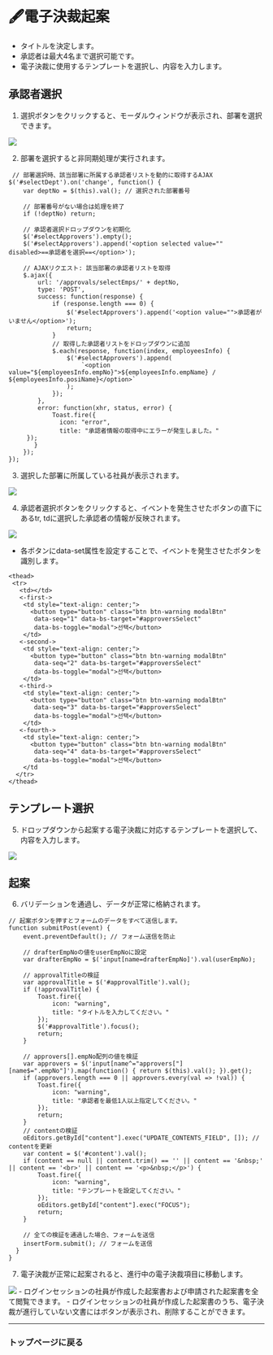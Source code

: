 # 🖋電子決裁起案
- タイトルを決定します。
- 承認者は最大4名まで選択可能です。
- 電子決裁に使用するテンプレートを選択し、内容を入力します。
	
## 承認者選択
1. 選択ボタンをクリックすると、モーダルウィンドウが表示され、部署を選択できます。
  <img src="https://github.com/leewoosang-hub/CollaVore/blob/master/images/selecting_approver.PNG">
  
2. 部署を選択すると非同期処理が実行されます。

```
 // 部署選択時、該当部署に所属する承認者リストを動的に取得するAJAX
$('#selectDept').on('change', function() {
    var deptNo = $(this).val(); // 選択された部署番号

    // 部署番号がない場合は処理を終了
    if (!deptNo) return;

    // 承認者選択ドロップダウンを初期化
    $('#selectApprovers').empty();
    $('#selectApprovers').append('<option selected value="" disabled>==承認者を選択==</option>');

    // AJAXリクエスト: 該当部署の承認者リストを取得
    $.ajax({
        url: '/approvals/selectEmps/' + deptNo,
        type: 'POST',
        success: function(response) {
            if (response.length === 0) {
                $('#selectApprovers').append('<option value="">承認者がいません</option>');
                return;
            }
            // 取得した承認者リストをドロップダウンに追加
            $.each(response, function(index, employeesInfo) {
                $('#selectApprovers').append(
                    `<option value="${employeesInfo.empNo}">${employeesInfo.empName} / ${employeesInfo.posiName}</option>`
                );
            });
        },
        error: function(xhr, status, error) {
			Toast.fire({
			  icon: "error",
			  title: "承認者情報の取得中にエラーが発生しました。"
	 });
       }
    });
}); 
```

3. 選択した部署に所属している社員が表示されます。
  <img src="https://github.com/leewoosang-hub/CollaVore/blob/master/images/approver.PNG">

4. 承認者選択ボタンをクリックすると、イベントを発生させたボタンの直下にあるtr, tdに選択した承認者の情報が反映されます。
  <img src="https://github.com/leewoosang-hub/CollaVore/blob/master/images/selected_approvers.PNG">

- 各ボタンにdata-set属性を設定することで、イベントを発生させたボタンを識別します。
 ```
<thead>
  <tr>
    <td></td>
	<-first->
     <td style="text-align: center;">
       <button type="button" class="btn btn-warning modalBtn"
        data-seq="1" data-bs-target="#approversSelect"
        data-bs-toggle="modal">선택</button>
     </td>
	<-second->			
     <td style="text-align: center;">
       <button type="button" class="btn btn-warning modalBtn"
        data-seq="2" data-bs-target="#approversSelect"
        data-bs-toggle="modal">선택</button>
     </td>
	<-third->		
     <td style="text-align: center;">
       <button type="button" class="btn btn-warning modalBtn"
        data-seq="3" data-bs-target="#approversSelect"
        data-bs-toggle="modal">선택</button>
     </td>
	<-fourth->
     <td style="text-align: center;">
       <button type="button" class="btn btn-warning modalBtn"
        data-seq="4" data-bs-target="#approversSelect"
        data-bs-toggle="modal">선택</button>
     </td
   </tr>
</thead>
 ```

## テンプレート選択
5. ドロップダウンから起案する電子決裁に対応するテンプレートを選択して、内容を入力します。
  <img src="https://github.com/leewoosang-hub/CollaVore/blob/master/images/template.PNG">

## 起案
6. バリデーションを通過し、データが正常に格納されます。

```
// 起案ボタンを押すとフォームのデータをすべて送信します。
function submitPost(event) {
    event.preventDefault(); // フォーム送信を防止
    
    // drafterEmpNoの値をuserEmpNoに設定
    var drafterEmpNo = $('input[name=drafterEmpNo]').val(userEmpNo);

    // approvalTitleの検証
    var approvalTitle = $('#approvalTitle').val();
    if (!approvalTitle) {
        Toast.fire({
            icon: "warning",
            title: "タイトルを入力してください。"
        });
        $('#approvalTitle').focus();
        return;
    }

    // approvers[].empNo配列の値を検証
    var approvers = $('input[name^="approvers["][name$=".empNo"]').map(function() { return $(this).val(); }).get();
    if (approvers.length === 0 || approvers.every(val => !val)) {
        Toast.fire({
            icon: "warning",
            title: "承認者を最低1人以上指定してください。"
        });
        return;
    }
    // contentの検証
    oEditors.getById["content"].exec("UPDATE_CONTENTS_FIELD", []); // contentを更新
    var content = $('#content').val();
    if (content == null || content.trim() == '' || content == '&nbsp;' || content == '<br>' || content == '<p>&nbsp;</p>') {
        Toast.fire({
            icon: "warning",
            title: "テンプレートを設定してください。"
        });
        oEditors.getById["content"].exec("FOCUS");
        return;
    }

    // 全ての検証を通過した場合、フォームを送信
    insertForm.submit(); // フォームを送信
  }	
}
```
7. 電子決裁が正常に起案されると、進行中の電子決裁項目に移動します。
  <img src="https://github.com/leewoosang-hub/CollaVore/blob/master/images/approval_list.PNG">
  - ログインセッションの社員が作成した起案書および申請された起案書を全て閲覧できます。
  - ログインセッションの社員が作成した起案書のうち、電子決裁が進行していない文書にはボタンが表示され、削除することができます。

----
### トップページに戻る
	

